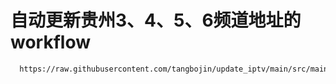 # 自动更新贵州3、4、5、6频道地址的workflow

```bash
  https://raw.githubusercontent.com/tangbojin/update_iptv/main/src/main/resources/my_tv.m3u
```
